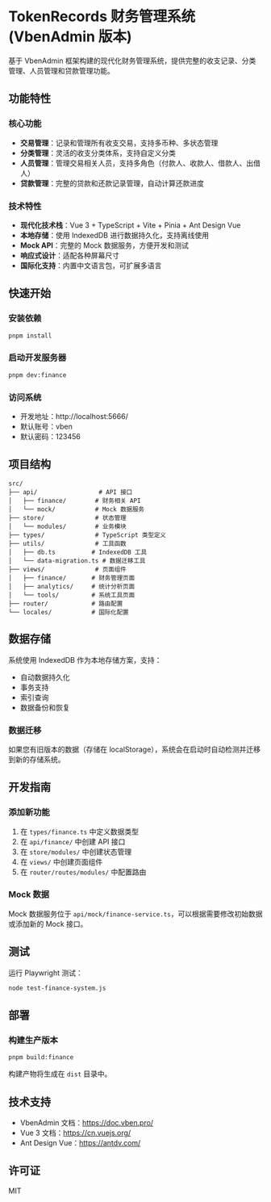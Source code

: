 # TokenRecords 财务管理系统 (VbenAdmin 版本)

基于 VbenAdmin 框架构建的现代化财务管理系统，提供完整的收支记录、分类管理、人员管理和贷款管理功能。

## 功能特性

### 核心功能
- **交易管理**：记录和管理所有收支交易，支持多币种、多状态管理
- **分类管理**：灵活的收支分类体系，支持自定义分类
- **人员管理**：管理交易相关人员，支持多角色（付款人、收款人、借款人、出借人）
- **贷款管理**：完整的贷款和还款记录管理，自动计算还款进度

### 技术特性
- **现代化技术栈**：Vue 3 + TypeScript + Vite + Pinia + Ant Design Vue
- **本地存储**：使用 IndexedDB 进行数据持久化，支持离线使用
- **Mock API**：完整的 Mock 数据服务，方便开发和测试
- **响应式设计**：适配各种屏幕尺寸
- **国际化支持**：内置中文语言包，可扩展多语言

## 快速开始

### 安装依赖
```bash
pnpm install
```

### 启动开发服务器
```bash
pnpm dev:finance
```

### 访问系统
- 开发地址：http://localhost:5666/
- 默认账号：vben
- 默认密码：123456

## 项目结构

```
src/
├── api/                 # API 接口
│   ├── finance/        # 财务相关 API
│   └── mock/           # Mock 数据服务
├── store/              # 状态管理
│   └── modules/        # 业务模块
├── types/              # TypeScript 类型定义
├── utils/              # 工具函数
│   ├── db.ts          # IndexedDB 工具
│   └── data-migration.ts # 数据迁移工具
├── views/              # 页面组件
│   ├── finance/       # 财务管理页面
│   ├── analytics/     # 统计分析页面
│   └── tools/         # 系统工具页面
├── router/            # 路由配置
└── locales/           # 国际化配置
```

## 数据存储

系统使用 IndexedDB 作为本地存储方案，支持：
- 自动数据持久化
- 事务支持
- 索引查询
- 数据备份和恢复

### 数据迁移
如果您有旧版本的数据（存储在 localStorage），系统会在启动时自动检测并迁移到新的存储系统。

## 开发指南

### 添加新功能
1. 在 `types/finance.ts` 中定义数据类型
2. 在 `api/finance/` 中创建 API 接口
3. 在 `store/modules/` 中创建状态管理
4. 在 `views/` 中创建页面组件
5. 在 `router/routes/modules/` 中配置路由

### Mock 数据
Mock 数据服务位于 `api/mock/finance-service.ts`，可以根据需要修改初始数据或添加新的 Mock 接口。

## 测试

运行 Playwright 测试：
```bash
node test-finance-system.js
```

## 部署

### 构建生产版本
```bash
pnpm build:finance
```

构建产物将生成在 `dist` 目录中。

## 技术支持

- VbenAdmin 文档：https://doc.vben.pro/
- Vue 3 文档：https://cn.vuejs.org/
- Ant Design Vue：https://antdv.com/

## 许可证

MIT